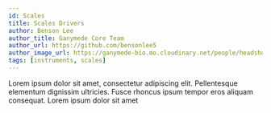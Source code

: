 ```yaml
---
id: Scales
title: Scales Drivers
author: Benson Lee
author_title: Ganymede Core Team
author_url: https://github.com/bensonlee5
author_image_url: https://ganymede-bio.mo.cloudinary.net/people/headshot_benson_lee.png
tags: [instruments, scales]
---
```


Lorem ipsum dolor sit amet, consectetur adipiscing elit. Pellentesque elementum dignissim ultricies. Fusce rhoncus ipsum tempor eros aliquam consequat. Lorem ipsum dolor sit amet
